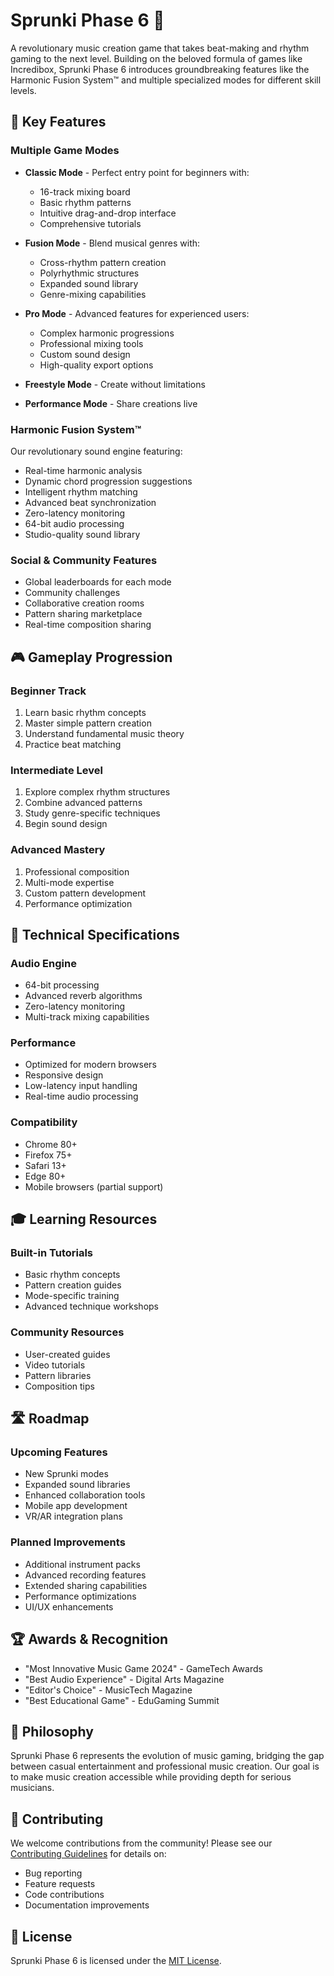 # Sprunki Phase 6 🎵

A revolutionary music creation game that takes beat-making and rhythm gaming to the next level. Building on the beloved formula of games like Incredibox, Sprunki Phase 6 introduces groundbreaking features like the Harmonic Fusion System™ and multiple specialized modes for different skill levels.

## 🌟 Key Features

### Multiple Game Modes
- **Classic Mode** - Perfect entry point for beginners with:
  - 16-track mixing board
  - Basic rhythm patterns
  - Intuitive drag-and-drop interface
  - Comprehensive tutorials

- **Fusion Mode** - Blend musical genres with:
  - Cross-rhythm pattern creation
  - Polyrhythmic structures
  - Expanded sound library
  - Genre-mixing capabilities

- **Pro Mode** - Advanced features for experienced users:
  - Complex harmonic progressions
  - Professional mixing tools
  - Custom sound design
  - High-quality export options

- **Freestyle Mode** - Create without limitations
- **Performance Mode** - Share creations live

### Harmonic Fusion System™
Our revolutionary sound engine featuring:
- Real-time harmonic analysis
- Dynamic chord progression suggestions
- Intelligent rhythm matching
- Advanced beat synchronization
- Zero-latency monitoring
- 64-bit audio processing
- Studio-quality sound library

### Social & Community Features
- Global leaderboards for each mode
- Community challenges
- Collaborative creation rooms
- Pattern sharing marketplace
- Real-time composition sharing

## 🎮 Gameplay Progression

### Beginner Track
1. Learn basic rhythm concepts
2. Master simple pattern creation
3. Understand fundamental music theory
4. Practice beat matching

### Intermediate Level
1. Explore complex rhythm structures
2. Combine advanced patterns
3. Study genre-specific techniques
4. Begin sound design

### Advanced Mastery
1. Professional composition
2. Multi-mode expertise
3. Custom pattern development
4. Performance optimization

## 🔧 Technical Specifications

### Audio Engine
- 64-bit processing
- Advanced reverb algorithms
- Zero-latency monitoring
- Multi-track mixing capabilities

### Performance
- Optimized for modern browsers
- Responsive design
- Low-latency input handling
- Real-time audio processing

### Compatibility
- Chrome 80+
- Firefox 75+
- Safari 13+
- Edge 80+
- Mobile browsers (partial support)

## 🎓 Learning Resources

### Built-in Tutorials
- Basic rhythm concepts
- Pattern creation guides
- Mode-specific training
- Advanced technique workshops

### Community Resources
- User-created guides
- Video tutorials
- Pattern libraries
- Composition tips

## 🛣️ Roadmap

### Upcoming Features
- New Sprunki modes
- Expanded sound libraries
- Enhanced collaboration tools
- Mobile app development
- VR/AR integration plans

### Planned Improvements
- Additional instrument packs
- Advanced recording features
- Extended sharing capabilities
- Performance optimizations
- UI/UX enhancements

## 🏆 Awards & Recognition

- "Most Innovative Music Game 2024" - GameTech Awards
- "Best Audio Experience" - Digital Arts Magazine
- "Editor's Choice" - MusicTech Magazine
- "Best Educational Game" - EduGaming Summit

## 💭 Philosophy

Sprunki Phase 6 represents the evolution of music gaming, bridging the gap between casual entertainment and professional music creation. Our goal is to make music creation accessible while providing depth for serious musicians.

## 🤝 Contributing

We welcome contributions from the community! Please see our [Contributing Guidelines](CONTRIBUTING.md) for details on:
- Bug reporting
- Feature requests
- Code contributions
- Documentation improvements

## 📄 License

Sprunki Phase 6 is licensed under the [MIT License](LICENSE.md).

